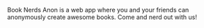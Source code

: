Book Nerds Anon is a web app where you and your friends can anonymously create
awesome books. Come and nerd out with us!
